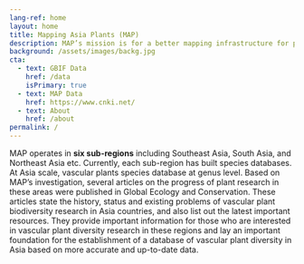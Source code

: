```yaml
---
lang-ref: home
layout: home
title: Mapping Asia Plants (MAP)
description: MAP’s mission is for a better mapping infrastructure for plant diversity conservation in Asia. It aims to provide a database and standardized workflow for mapping Asia plant species, which makes comprehensive basic information and interdisciplinary data mining for plant diversity conservation and research available.
background: /assets/images/backg.jpg
cta:
  - text: GBIF Data
    href: /data
    isPrimary: true
  - text: MAP Data 
    href: https://www.cnki.net/
  - text: About
    href: /about
permalink: /
---
```




MAP operates in **six sub-regions** including Southeast Asia, South Asia, and Northeast Asia etc. Currently, each sub-region has built species databases. At Asia scale, vascular plants species database at genus level. Based on MAP’s investigation, several articles on the progress of plant research in these areas were published in Global Ecology and Conservation. These articles state the history, status and existing problems of vascular plant biodiversity research in Asia countries, and also list out the latest important resources. They provide important information for those who are interested in vascular plant diversity research in these regions and lay an important foundation for the establishment of a database of vascular plant diversity in Asia based on more accurate and up-to-date data.


